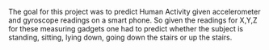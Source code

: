 The goal for this project was to predict Human Activity given accelerometer and gyroscope readings on a smart phone. So given the readings for X,Y,Z for these measuring gadgets one had to predict whether the subject is standing, sitting, lying down, going down the stairs or up the stairs.  
